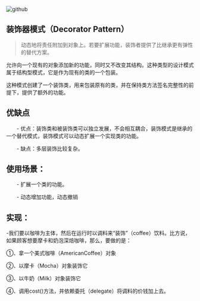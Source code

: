 ![github](https://img2018.cnblogs.com/blog/1216886/201909/1216886-20190922011540994-1036716499.png) 

## 装饰器模式（Decorator Pattern）
> 动态地将责任附加到对象上。若要扩展功能，装饰者提供了比继承更有弹性的替代方案。


允许向一个现有的对象添加新的功能，同时又不改变其结构。这种类型的设计模式属于结构型模式，它是作为现有的类的一个包装。

这种模式创建了一个装饰类，用来包装原有的类，并在保持类方法签名完整性的前提下，提供了额外的功能。

## 优缺点

　　- 优点：装饰类和被装饰类可以独立发展，不会相互耦合，装饰模式是继承的一个替代模式，装饰模式可以动态扩展一个实现类的功能。

　　- 缺点：多层装饰比较复杂。

## 使用场景： 

　　- 扩展一个类的功能。

　　- 动态增加功能，动态撤销

## 实现：
-我们要以咖啡为主体，然后在运行时以调料来“装饰”（coffee）饮料。比方说，如果顾客想要摩卡和奶泡深焙咖啡，那么，要做的是：
  
 ①、拿一个美式咖啡（AmericanCoffee）对象
 
 ②、以摩卡（Mocha）对象装饰它
 
 ③、以牛奶（Milk）对象装饰它
 
 ④、调用cost()方法，并依赖委托（delegate）将调料的价钱加上去。

